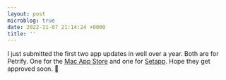 ```yaml
---
layout: post
microblog: true
date: 2022-11-07 21:14:24 +0000
title: ''
---
```

I just submitted the first two app updates in well over a year. Both are for Petrify. One for the [Mac App Store](https://www.dangercove.com/petrify/appstore) and one for [Setapp](https://setapp.com/apps/petrify). Hope they get approved soon. 🤞
